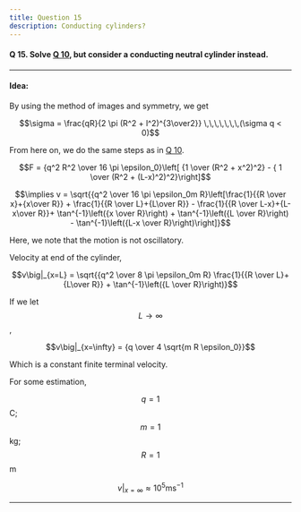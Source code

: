 ```yaml
---
title: Question 15
description: Conducting cylinders?
---
```


<script src="https://cdn.mathjax.org/mathjax/latest/MathJax.js?config=TeX-AMS-MML_HTMLorMML" type="text/javascript"></script>

#### Q 15. Solve [Q 10](https://python128.github.io/questions/10), but consider a conducting neutral cylinder instead.


---

#### Idea:

By using the method of images and symmetry, we get

$$\sigma = \frac{qR}{2 \pi (R^2 + l^2)^{3\over2}} \,\,\,\,\,\,\,(\sigma q < 0)$$ 

From here on, we do the same steps as in [Q 10](https://python128.github.io/questions/10). 

$$F = {q^2 R^2 \over 16 \pi \epsilon_0}\left[ {1 \over (R^2 + x^2)^2} - { 1 \over (R^2 + (L-x)^2)^2}\right]$$

$$\implies v = \sqrt{{q^2 \over 16 \pi \epsilon_0m R}\left[\frac{1}{{R \over x}+{x\over R}} + \frac{1}{{R \over L}+{L\over R}} - \frac{1}{{R \over L-x}+{L-x\over R}}+ \tan^{-1}\left({x \over R}\right) + \tan^{-1}\left({L \over R}\right) - \tan^{-1}\left({L-x \over R}\right)\right]}$$

Here, we note that the motion is not oscillatory. 

Velocity at end of the cylinder,

$$v\big|_{x=L} = \sqrt{{q^2 \over 8 \pi \epsilon_0m R} \frac{1}{{R \over L}+{L\over R}} + \tan^{-1}\left({L \over R}\right)}$$

If we let $$L\to\infty$$, 

$$v\big|_{x=\infty} = {q \over 4 \sqrt{m R \epsilon_0}}$$

Which is a constant finite terminal velocity.

For some estimation, 

$$q=1$$C; $$m=1$$kg; $$R=1$$m

$$v\big|_{x=\infty} \approx 10^5 \text{ms}^{-1}$$

---

